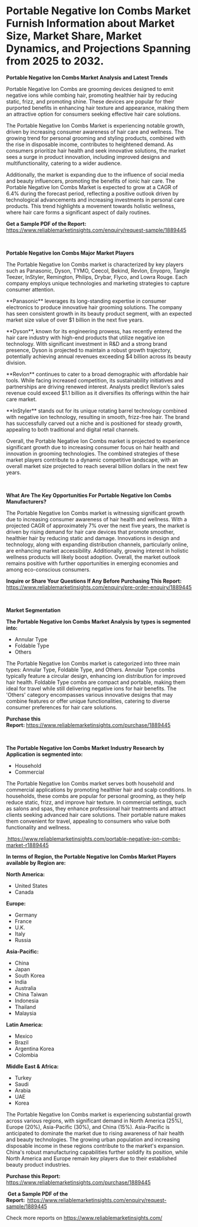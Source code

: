 <p><h1>Portable Negative Ion Combs Market Furnish Information about Market Size, Market Share, Market Dynamics, and Projections Spanning from 2025 to 2032.</h1></p><p><strong>Portable Negative Ion Combs Market Analysis and Latest Trends</strong></p>
<p><p>Portable Negative Ion Combs are grooming devices designed to emit negative ions while combing hair, promoting healthier hair by reducing static, frizz, and promoting shine. These devices are popular for their purported benefits in enhancing hair texture and appearance, making them an attractive option for consumers seeking effective hair care solutions.</p><p>The Portable Negative Ion Combs Market is experiencing notable growth, driven by increasing consumer awareness of hair care and wellness. The growing trend for personal grooming and styling products, combined with the rise in disposable income, contributes to heightened demand. As consumers prioritize hair health and seek innovative solutions, the market sees a surge in product innovation, including improved designs and multifunctionality, catering to a wider audience.</p><p>Additionally, the market is expanding due to the influence of social media and beauty influencers, promoting the benefits of ionic hair care. The Portable Negative Ion Combs Market is expected to grow at a CAGR of 6.4% during the forecast period, reflecting a positive outlook driven by technological advancements and increasing investments in personal care products. This trend highlights a movement towards holistic wellness, where hair care forms a significant aspect of daily routines.</p></p>
<p><strong>Get a Sample PDF of the Report:&nbsp;</strong> <a href="https://www.reliablemarketinsights.com/enquiry/request-sample/1889445?utm_campaign=2199&utm_medium=2&utm_source=Github&utm_content=ia&utm_term=28032025&utm_id=portable-negative-ion-combs">https://www.reliablemarketinsights.com/enquiry/request-sample/1889445</a></p>
<p>&nbsp;</p>
<p><strong>Portable Negative Ion Combs Major Market Players</strong></p>
<p><p>The Portable Negative Ion Combs market is characterized by key players such as Panasonic, Dyson, TYMO, Ceecol, Bekind, Revlon, Enyopro, Tangle Teezer, InStyler, Remington, Philips, Drybar, Flyco, and Lowra Rouge. Each company employs unique technologies and marketing strategies to capture consumer attention.</p><p>**Panasonic** leverages its long-standing expertise in consumer electronics to produce innovative hair grooming solutions. The company has seen consistent growth in its beauty product segment, with an expected market size value of over $1 billion in the next five years.</p><p>**Dyson**, known for its engineering prowess, has recently entered the hair care industry with high-end products that utilize negative ion technology. With significant investment in R&D and a strong brand presence, Dyson is projected to maintain a robust growth trajectory, potentially achieving annual revenues exceeding $4 billion across its beauty division.</p><p>**Revlon** continues to cater to a broad demographic with affordable hair tools. While facing increased competition, its sustainability initiatives and partnerships are driving renewed interest. Analysts predict Revlon’s sales revenue could exceed $1.1 billion as it diversifies its offerings within the hair care market.</p><p>**InStyler** stands out for its unique rotating barrel technology combined with negative ion technology, resulting in smooth, frizz-free hair. The brand has successfully carved out a niche and is positioned for steady growth, appealing to both traditional and digital retail channels.</p><p>Overall, the Portable Negative Ion Combs market is projected to experience significant growth due to increasing consumer focus on hair health and innovation in grooming technologies. The combined strategies of these market players contribute to a dynamic competitive landscape, with an overall market size projected to reach several billion dollars in the next few years.</p></p>
<p>&nbsp;</p>
<p><strong>What Are The Key Opportunities For Portable Negative Ion Combs Manufacturers?</strong></p>
<p><p>The Portable Negative Ion Combs market is witnessing significant growth due to increasing consumer awareness of hair health and wellness. With a projected CAGR of approximately 7% over the next five years, the market is driven by rising demand for hair care devices that promote smoother, healthier hair by reducing static and damage. Innovations in design and technology, along with expanding distribution channels, particularly online, are enhancing market accessibility. Additionally, growing interest in holistic wellness products will likely boost adoption. Overall, the market outlook remains positive with further opportunities in emerging economies and among eco-conscious consumers.</p></p>
<p><strong>Inquire or Share Your Questions If Any Before Purchasing This Report:</strong> <a href="https://www.reliablemarketinsights.com/enquiry/pre-order-enquiry/1889445?utm_campaign=2199&utm_medium=2&utm_source=Github&utm_content=ia&utm_term=28032025&utm_id=portable-negative-ion-combs">https://www.reliablemarketinsights.com/enquiry/pre-order-enquiry/1889445</a></p>
<p>&nbsp;</p>
<p><strong>Market Segmentation</strong></p>
<p><strong>The Portable Negative Ion Combs Market Analysis by types is segmented into:</strong></p>
<p><ul><li>Annular Type</li><li>Foldable Type</li><li>Others</li></ul></p>
<p><p>The Portable Negative Ion Combs market is categorized into three main types: Annular Type, Foldable Type, and Others. Annular Type combs typically feature a circular design, enhancing ion distribution for improved hair health. Foldable Type combs are compact and portable, making them ideal for travel while still delivering negative ions for hair benefits. The 'Others' category encompasses various innovative designs that may combine features or offer unique functionalities, catering to diverse consumer preferences for hair care solutions.</p></p>
<p><strong>Purchase this Report:&nbsp;</strong><a href="https://www.reliablemarketinsights.com/purchase/1889445?utm_campaign=2199&utm_medium=2&utm_source=Github&utm_content=ia&utm_term=28032025&utm_id=portable-negative-ion-combs">https://www.reliablemarketinsights.com/purchase/1889445</a></p>
<p>&nbsp;</p>
<p><strong>The Portable Negative Ion Combs Market Industry Research by Application is segmented into:</strong></p>
<p><ul><li>Household</li><li>Commercial</li></ul></p>
<p><p>The Portable Negative Ion Combs market serves both household and commercial applications by promoting healthier hair and scalp conditions. In households, these combs are popular for personal grooming, as they help reduce static, frizz, and improve hair texture. In commercial settings, such as salons and spas, they enhance professional hair treatments and attract clients seeking advanced hair care solutions. Their portable nature makes them convenient for travel, appealing to consumers who value both functionality and wellness.</p></p>
<p><a href="https://www.reliablemarketinsights.com/portable-negative-ion-combs-market-r1889445?utm_campaign=2199&utm_medium=2&utm_source=Github&utm_content=ia&utm_term=28032025&utm_id=portable-negative-ion-combs">&nbsp;https://www.reliablemarketinsights.com/portable-negative-ion-combs-market-r1889445</a></p>
<p><strong>In terms of Region, the Portable Negative Ion Combs Market Players available by Region are:</strong></p>
<p>
    <p> <strong> North America: </strong>
        <ul>
            <li>United States</li>
            <li>Canada</li>
        </ul>
        </p> 
    <p> <strong> Europe: </strong>
        <ul>
            <li>Germany</li>
            <li>France</li>
            <li>U.K.</li>
            <li>Italy</li>
            <li>Russia</li>
        </ul>
        </p> 
    <p> <strong> Asia-Pacific: </strong>
        <ul>
            <li>China</li>
            <li>Japan</li>
            <li>South Korea</li>
            <li>India</li>
            <li>Australia</li>
            <li>China Taiwan</li>
            <li>Indonesia</li>
            <li>Thailand</li>
            <li>Malaysia</li>
        </ul>
        </p> 
    <p> <strong> Latin America: </strong>
        <ul>
            <li>Mexico</li>
            <li>Brazil</li>
            <li>Argentina Korea</li>
            <li>Colombia</li>
        </ul>
        </p> 
    <p> <strong> Middle East & Africa: </strong>
        <ul>
            <li>Turkey</li>
            <li>Saudi</li>
            <li>Arabia</li>
            <li>UAE</li>
            <li>Korea</li>
        </ul>
    </p>
    </p>
<p><p>The Portable Negative Ion Combs market is experiencing substantial growth across various regions, with significant demand in North America (25%), Europe (20%), Asia-Pacific (30%), and China (15%). Asia-Pacific is anticipated to dominate the market due to rising awareness of hair health and beauty technologies. The growing urban population and increasing disposable income in these regions contribute to the market's expansion. China's robust manufacturing capabilities further solidify its position, while North America and Europe remain key players due to their established beauty product industries.</p></p>
<p><strong>Purchase this Report: </strong><a href="https://www.reliablemarketinsights.com/purchase/1889445?utm_campaign=2199&utm_medium=2&utm_source=Github&utm_content=ia&utm_term=28032025&utm_id=portable-negative-ion-combs">https://www.reliablemarketinsights.com/purchase/1889445</a></p>
<p>&nbsp;<strong>Get a Sample PDF of the Report:&nbsp;&nbsp;</strong><a href="https://www.reliablemarketinsights.com/enquiry/request-sample/1889445?utm_campaign=2199&utm_medium=2&utm_source=Github&utm_content=ia&utm_term=28032025&utm_id=portable-negative-ion-combs">https://www.reliablemarketinsights.com/enquiry/request-sample/1889445</a></p>
<p><strong></strong></p>
<p>Check more reports on <a href="https://www.reliablemarketinsights.com/?utm_campaign=2199&utm_medium=2&utm_source=Github&utm_content=ia&utm_term=28032025&utm_id=portable-negative-ion-combs">https://www.reliablemarketinsights.com/</a></p>